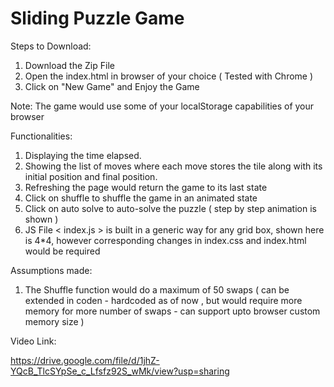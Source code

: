 # Sliding Puzzle Game

Steps to Download:
1. Download the Zip File
2. Open the index.html in browser of your choice ( Tested with Chrome )
3. Click on "New Game" and Enjoy the Game

Note: The game would use some of your localStorage capabilities of your browser

Functionalities:

1. Displaying the time elapsed. 
2. Showing the list of moves where each move stores the tile along with its initial position and final position.
3. Refreshing the page would return the game to its last state
4. Click on shuffle to shuffle the game in an animated state 
5. Click on auto solve to auto-solve the puzzle ( step by step animation is shown )
6. JS File < index.js > is built in a generic way for any grid box, shown here is 4*4, however corresponding changes in index.css and index.html would be required

Assumptions made:

1. The Shuffle function would do a maximum of 50 swaps ( can be extended in coden - hardcoded as of now , but would require more memory for more number of swaps - can support upto browser custom memory size )

Video Link:

https://drive.google.com/file/d/1jhZ-YQcB_TlcSYpSe_c_Lfsfz92S_wMk/view?usp=sharing

